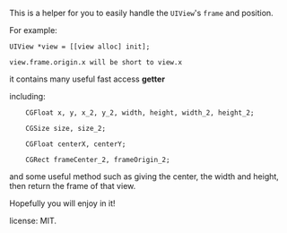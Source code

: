 This is a helper for you to easily handle the `UIView`'s `frame` and position.

For example:

	UIView *view = [[view alloc] init];
	
	view.frame.origin.x will be short to view.x
	
it contains many useful fast access **getter**
	
including:
		
		CGFloat x, y, x_2, y_2, width, height, width_2, height_2;
		
		CGSize size, size_2;
		
		CGFloat centerX, centerY;
		
		CGRect frameCenter_2, frameOrigin_2;
		
and some useful method
such as giving the center, the width and height, then return the frame of that view.


Hopefully you will enjoy in it!

license: MIT.